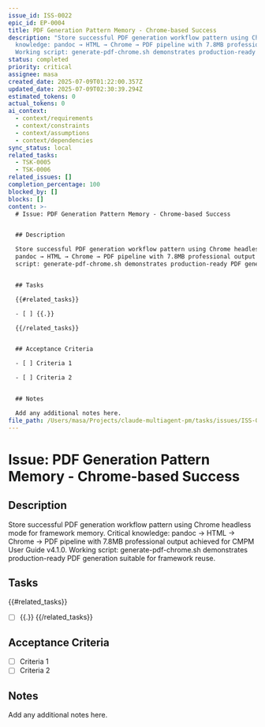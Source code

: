 ```yaml
---
issue_id: ISS-0022
epic_id: EP-0004
title: PDF Generation Pattern Memory - Chrome-based Success
description: "Store successful PDF generation workflow pattern using Chrome headless mode for framework memory. Critical
  knowledge: pandoc → HTML → Chrome → PDF pipeline with 7.8MB professional output achieved for CMPM User Guide v4.1.0.
  Working script: generate-pdf-chrome.sh demonstrates production-ready PDF generation suitable for framework reuse."
status: completed
priority: critical
assignee: masa
created_date: 2025-07-09T01:22:00.357Z
updated_date: 2025-07-09T02:30:39.294Z
estimated_tokens: 0
actual_tokens: 0
ai_context:
  - context/requirements
  - context/constraints
  - context/assumptions
  - context/dependencies
sync_status: local
related_tasks:
  - TSK-0005
  - TSK-0006
related_issues: []
completion_percentage: 100
blocked_by: []
blocks: []
content: >-
  # Issue: PDF Generation Pattern Memory - Chrome-based Success


  ## Description

  Store successful PDF generation workflow pattern using Chrome headless mode for framework memory. Critical knowledge:
  pandoc → HTML → Chrome → PDF pipeline with 7.8MB professional output achieved for CMPM User Guide v4.1.0. Working
  script: generate-pdf-chrome.sh demonstrates production-ready PDF generation suitable for framework reuse.


  ## Tasks

  {{#related_tasks}}

  - [ ] {{.}}

  {{/related_tasks}}


  ## Acceptance Criteria

  - [ ] Criteria 1

  - [ ] Criteria 2


  ## Notes

  Add any additional notes here.
file_path: /Users/masa/Projects/claude-multiagent-pm/tasks/issues/ISS-0022-pdf-generation-pattern-memory-chrome-based-success.md
---
```


# Issue: PDF Generation Pattern Memory - Chrome-based Success

## Description
Store successful PDF generation workflow pattern using Chrome headless mode for framework memory. Critical knowledge: pandoc → HTML → Chrome → PDF pipeline with 7.8MB professional output achieved for CMPM User Guide v4.1.0. Working script: generate-pdf-chrome.sh demonstrates production-ready PDF generation suitable for framework reuse.

## Tasks
{{#related_tasks}}
- [ ] {{.}}
{{/related_tasks}}

## Acceptance Criteria
- [ ] Criteria 1
- [ ] Criteria 2

## Notes
Add any additional notes here.
